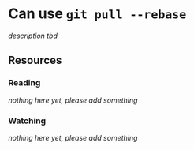 # Can use `git pull --rebase`
_description tbd_
## Resources
### Reading
_nothing here yet, please add something_
### Watching
_nothing here yet, please add something_

